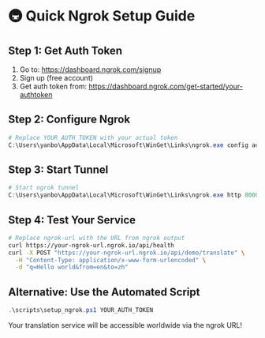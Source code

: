 # 🚇 Quick Ngrok Setup Guide

## Step 1: Get Auth Token
1. Go to: https://dashboard.ngrok.com/signup
2. Sign up (free account)
3. Get auth token from: https://dashboard.ngrok.com/get-started/your-authtoken

## Step 2: Configure Ngrok
```powershell
# Replace YOUR_AUTH_TOKEN with your actual token
C:\Users\yanbo\AppData\Local\Microsoft\WinGet\Links\ngrok.exe config add-authtoken YOUR_AUTH_TOKEN
```

## Step 3: Start Tunnel
```powershell
# Start ngrok tunnel
C:\Users\yanbo\AppData\Local\Microsoft\WinGet\Links\ngrok.exe http 8000
```

## Step 4: Test Your Service
```bash
# Replace ngrok-url with the URL from ngrok output
curl https://your-ngrok-url.ngrok.io/api/health
curl -X POST "https://your-ngrok-url.ngrok.io/api/demo/translate" \
  -H "Content-Type: application/x-www-form-urlencoded" \
  -d "q=Hello world&from=en&to=zh"
```

## Alternative: Use the Automated Script
```powershell
.\scripts\setup_ngrok.ps1 YOUR_AUTH_TOKEN
```

Your translation service will be accessible worldwide via the ngrok URL!
